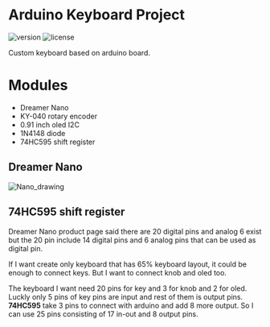 # Arduino Keyboard Project
![version](https://img.shields.io/badge/Version-1.0–SNAPSHOT-green.svg?style=flat-square) ![license](https://img.shields.io/badge/License-BEER–WARE-orange.svg?style=flat-square)

Custom keyboard based on arduino board.

# Modules
- Dreamer Nano
- KY-040 rotary encoder
- 0.91 inch oled I2C
- 1N4148 diode
- 74HC595 shift register

## Dreamer Nano

![Nano_drawing](https://user-images.githubusercontent.com/18159012/103922316-ebcc3c80-5156-11eb-921f-36098731bf51.png)

## 74HC595 shift register

Dreamer Nano product page said there are 20 digital pins and analog 6 exist but the 20 pin include 14 digital pins and 6 analog pins that can be used as digital pin.

If I want create only keyboard that has 65% keyboard layout, it could be enough to connect keys. But I want to connect knob and oled too.

The keyboard I want need 20 pins for key and 3 for knob and 2 for oled. Luckly only 5 pins of key pins are input and rest of them is output pins. **74HC595** take 3 pins to connect with arduino and add 8 more output. So I can use 25 pins consisting of 17 in-out and 8 output pins.